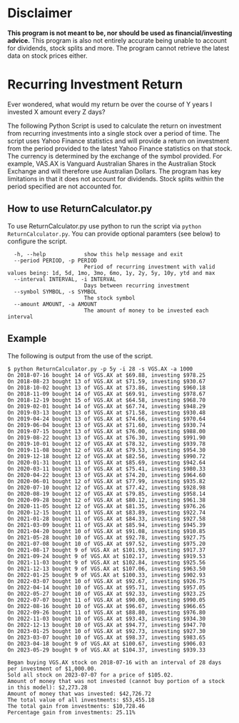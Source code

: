 # Disclaimer
**This program is not meant to be, nor should be used as financial/investing advice.** This program is also not entirely accurate being unable to account for dividends, stock splits and more. The program cannot retrieve the latest data on stock prices either.

# Recurring Investment Return
Ever wondered, what would my return be over the course of Y years I invested X amount every Z days?

The following Python Script is used to calculate the return on investment from recurring investments into a single stock over a period of time. The script uses Yahoo Finance statistics and will provide a return on investment from the period provided to the latest Yahoo Finance statistics on that stock. The currency is determined by the exchange of the symbol provided. For example, VAS.AX is Vanguard Australian Shares in the Australian Stock Exchange and will therefore use Australian Dollars. The program has key limitations in that it does not account for dividends. Stock splits within the period specified are not accounted for.

## How to use ReturnCalculator.py
To use ReturnCalculator.py use python to run the script via `python ReturnCalculator.py`. You can provide optional paramters (see below) to configure the script.
```
  -h, --help            show this help message and exit
  --period PERIOD, -p PERIOD
                        Period of recurring investment with valid values being: 1d, 5d, 1mo, 3mo, 6mo, 1y, 2y, 5y, 10y, ytd and max
  --interval INTERVAL, -i INTERVAL
                        Days between recurring investment
  --symbol SYMBOL, -s SYMBOL
                        The stock symbol
  --amount AMOUNT, -a AMOUNT
                        The amount of money to be invested each interval
```

## Example
The following is output from the use of the script.
```
$ python ReturnCalculator.py -p 5y -i 28 -s VGS.AX -a 1000
On 2018-07-16 bought 14 of VGS.AX at $69.88, investing $978.25
On 2018-08-23 bought 13 of VGS.AX at $71.59, investing $930.67
On 2018-10-02 bought 13 of VGS.AX at $73.86, investing $960.18
On 2018-11-09 bought 14 of VGS.AX at $69.91, investing $978.67
On 2018-12-19 bought 15 of VGS.AX at $64.58, investing $968.70
On 2019-02-01 bought 14 of VGS.AX at $67.74, investing $948.29
On 2019-03-13 bought 13 of VGS.AX at $71.58, investing $930.48
On 2019-04-24 bought 13 of VGS.AX at $74.66, investing $970.64
On 2019-06-04 bought 13 of VGS.AX at $71.60, investing $930.74
On 2019-07-15 bought 13 of VGS.AX at $76.00, investing $988.00
On 2019-08-22 bought 13 of VGS.AX at $76.30, investing $991.90
On 2019-10-01 bought 12 of VGS.AX at $78.32, investing $939.78
On 2019-11-08 bought 12 of VGS.AX at $79.53, investing $954.30
On 2019-12-18 bought 12 of VGS.AX at $82.56, investing $990.72
On 2020-01-31 bought 11 of VGS.AX at $85.69, investing $942.64
On 2020-03-11 bought 13 of VGS.AX at $75.41, investing $980.33
On 2020-04-22 bought 13 of VGS.AX at $74.20, investing $964.60
On 2020-06-01 bought 12 of VGS.AX at $77.99, investing $935.82
On 2020-07-10 bought 12 of VGS.AX at $77.42, investing $928.98
On 2020-08-19 bought 12 of VGS.AX at $79.85, investing $958.14
On 2020-09-28 bought 12 of VGS.AX at $80.12, investing $961.38
On 2020-11-05 bought 12 of VGS.AX at $81.35, investing $976.26
On 2020-12-15 bought 11 of VGS.AX at $83.89, investing $922.74
On 2021-01-28 bought 11 of VGS.AX at $84.33, investing $927.58
On 2021-03-09 bought 11 of VGS.AX at $85.94, investing $945.39
On 2021-04-20 bought 10 of VGS.AX at $91.08, investing $910.85
On 2021-05-28 bought 10 of VGS.AX at $92.78, investing $927.75
On 2021-07-08 bought 10 of VGS.AX at $97.52, investing $975.20
On 2021-08-17 bought 9 of VGS.AX at $101.93, investing $917.37
On 2021-09-24 bought 9 of VGS.AX at $102.17, investing $919.53
On 2021-11-03 bought 9 of VGS.AX at $102.84, investing $925.56
On 2021-12-13 bought 9 of VGS.AX at $107.06, investing $963.50
On 2022-01-25 bought 9 of VGS.AX at $100.33, investing $902.93
On 2022-03-07 bought 10 of VGS.AX at $92.67, investing $926.75
On 2022-04-14 bought 10 of VGS.AX at $95.71, investing $957.05
On 2022-05-27 bought 10 of VGS.AX at $92.33, investing $923.25
On 2022-07-07 bought 11 of VGS.AX at $90.00, investing $990.05
On 2022-08-16 bought 10 of VGS.AX at $96.67, investing $966.65
On 2022-09-26 bought 11 of VGS.AX at $88.80, investing $976.80
On 2022-11-03 bought 10 of VGS.AX at $93.43, investing $934.30
On 2022-12-13 bought 10 of VGS.AX at $94.77, investing $947.70
On 2023-01-25 bought 10 of VGS.AX at $92.73, investing $927.30
On 2023-03-07 bought 10 of VGS.AX at $98.37, investing $983.65
On 2023-04-18 bought 9 of VGS.AX at $100.67, investing $906.03
On 2023-05-29 bought 9 of VGS.AX at $104.37, investing $939.33

Began buying VGS.AX stock on 2018-07-16 with an interval of 28 days per investment of $1,000.00.
Sold all stock on 2023-07-07 for a price of $105.02.
Amount of money that was not invested (cannot buy portion of a stock in this model): $2,273.28
Amount of money that was invested: $42,726.72
The total value of all investments: $53,455.18
The total gain from investments: $10,728.46
Percentage gain from investments: 25.11%
```